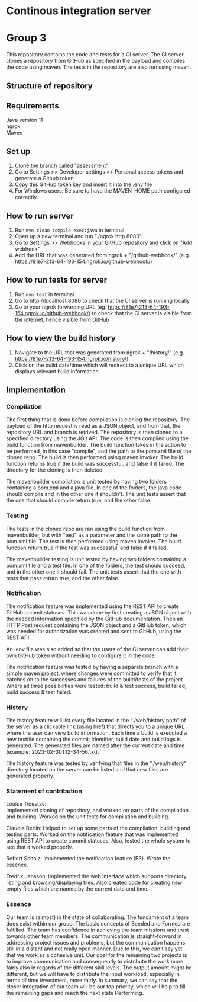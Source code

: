 # Continous integration server
# Group 3

This repository contains the code and tests for a CI server. The CI server clones a repository from GitHub as specified in the payload and compiles the code using maven. The tests in the repository are also run using maven.

## Structure of repository

## Requirements

Java version 11  
ngrok  
Maven

## Set up
1. Clone the branch called "assessment"
2. Go to Settings >> Developer settings >> Personal access tokens and generate a Github token
3. Copy this GitHub token key and insert it into the .env file
3. For Windows users: Be sure to have the MAVEN_HOME path configured correctly.

## How to run server
1. Run `mvn clean compile exec:java` in terminal
2. Open up a new terminal and run "./ngrok http 8080"
3. Go to Settings >> Webhooks in your GitHub repository and click on "Add webhook"
4. Add the URL that was generated from ngrok + "/github-webhook/" (e.g. https://81e7-213-64-193-154.ngrok.io/github-webhook/)

## How to run tests for server
1. Run `mvn test` in terminal
2. Go to http://localhost:8080 to check that the CI server is running locally
3. Go to your ngrok forwarding URL (eg. https://81e7-213-64-193-154.ngrok.io/github-webhook/) to check that the CI server is visible from the internet, hence visible from GitHub

## How to view the build history
1. Navigate to the URL that was generated from ngrok + "/history/" (e.g. https://81e7-213-64-193-154.ngrok.io/history/)
2. Click on the build date/time which will redirect to a unique URL which displays relevant build information.

## Implementation

### Compilation

The first thing that is done before compilation is cloning the repository. The payload of the http request is read as a JSON object, and from that, the repository URL and branch is retrived. The repository is then cloned to a specified directory using the JGit API. The code is then compiled using the build function from mavenbuilder. The build function takes in the action to be performed, in this case "compile", and the path to the pom.xml file of the cloned repo. The build is then performed using maven invoker. The build function returns true if the build was successful, and false if it failed. The directory for the cloning is then deleted. 

The mavenbuilder compilation is unit tested by having two folders containing a pom.xml and a java file. In one of the folders, the java code should compile and in the other one it shouldn't. The unit tests assert that the one that should compile return true, and the other false. 

### Testing

The tests in the cloned repo are ran using the build function from mavenbuilder, but with "test" as a parameter and the same path to the pom.xml file. The test is then performed using maven invoker. The build function return true if the test was successful, and false if it failed. 

The mavenbuilder testing is unit tested by having two folders containing a pom.xml file and a test file. In one of the folders, the test should succeed, and in the other one it should fail. The unit tests assert that the one with tests that pass return true, and the other false. 

### Notification
The notification feature was implemented using the REST API to create GitHub commit statuses. This was done by first creating a JSON object with the needed information specified by the GitHub documentation. Then an HTTP Post request containing the JSON object and a GitHub token, which was needed for authorization was created and sent to GitHub, using the REST API.

An .env file was also added so that the users of the CI server can add their own GitHub token without needing to configure it in the code. 

The notification feature was tested by having a separate branch with a simple maven project, where changes were committed to verify that it catches on to 
the successes and failures of the build/tests of the project. Where all three possibilities were tested: build & test success, build failed, build success & test failed.  

### History
The history feature will list every file located in the "./web/history path" of the server as a clickable link (using href) that directs you to a unique URL where the user can view build information. Each time a build is executed a new textfile containing the commit identifier, build date and build logs is generated. The generated files are named after the current date and time (example: 2023-02-30T12-34-56.txt).

The history feature was tested by verifying that files in the "./web/history" directory located on the server can be listed and that new files are generated properly.


### Statement of contribution

Louise Tidestav:  
Implemented cloning of repository, and worked on parts of the compilation and building.
Worked on the unit tests for compilation and building. 

Claudia Berlin: 
Helped to set up some parts of the compilation, building and testing parts. 
Worked on the notification feature that was implemented using REST API to create commit statuses.
Also, tested the whole system to see that it worked properly. 

Robert Scholz:
Implemented the notification feature (P3). Wrote the essence.

Fredrik Jansson:
Implemented the web interface which supports directory listing and browsing/displaying files. Also created code for creating new empty files which are named by the current date and time. 

### Essence

Our team is (almost) in the state of collaborating. The fundament of a team does exist within our group. The basic concepts of Seeded and Formed are fulfilled. The team has confidence in achieving the team missions and trust towards other team members. The communication is straight-forward in addressing project issues and problems, but the communication happens still in a distant and not really open manner. Due to this, we can't say yet that we work as a cohesive unit. Our goal for the remaining two projects is to improve communication and consequently to distribute the work more fairly also in regards of the different skill levels. The output amount might be different, but we will have to distribute the input workload, especially in terms of time investment, more fairly. In summary, we can say that the closer integration of our team will be our top priority, which will help to fill the remaining gaps and reach the next state Performing.
